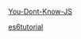 [You-Dont-Know-JS](https://github.com/getify/You-Dont-Know-JS/blob/master/es6%20%26%20beyond/ch3.md#modules)

[es6tutorial](https://github.com/ruanyf/es6tutorial/blob/d9b5278347743b30924934b5c0fc772a7a3006c4/docs/fp.md)
